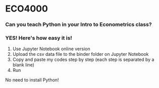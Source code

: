 # ECO4000
### Can you teach Python in your Intro to Econometrics class? 
### YES! Here's how easy it is!

1. Use Jupyter Notebook online version
2. Upload the csv data file to the binder folder on Jupyter Notebook
3. Copy and paste my codes step by step (each step is separated by a blank line)
4. Run

No need to install Python!
